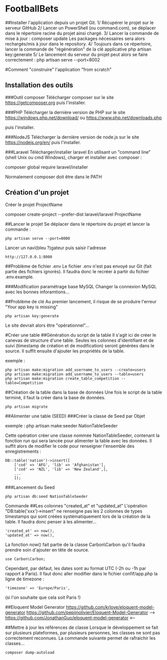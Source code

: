 # FootballBets

##Installer l'application depuis un projet Git.
1/ Récupérer le projet sur le serveur GitHub
2/ Lancer un PowerShell (ou command.com), se déplacer dans le répertoire racine du projet ainsi chargé.
3/ Lancer la commande de mise à jour :
	composer update
Les packages nécessaires sera alors rechargés/mis à jour dans le repository.
4/ Toujours dans ce répertoire, lancer la commande de "régénération" de la clé applicative
	php artisan key:generate
5/ Le lancement du serveur du projet peut alors se faire correctement :
	php artisan serve --port=8002



#Comment "construire" l'application "from scratch"
## Installation des outils
###Outil composer
Télécharger composer sur le site https://getcomposer.org puis l'installer.

###PHP
Télécharger la dernière version de PHP sur le site 
	https://windows.php.net/download/
ou  https://www.php.net/downloads.php

puis l'installer.

###NodeJS
Télécharger la dernière version de node.js sur le site
	https://nodejs.org/en/
puis l'installer.

###Laravel
Télécharger/installer laravel
En utilisant un "command line" (shell Unix ou cmd Windows), charger et installer avec composer :

composer global require laravel/installer

Normalement composer doit être dans le PATH

## Création d'un projet
Créer le projet ProjectName

composer create-project --prefer-dist laravel/laravel ProjectName

##Lancer le projet
Se déplacer dans le répertoire du projet et lancer la commande :<br/>

    php artisan serve --port=8000

Lancer un navi(bleu ?)gateur puis saisir l'adresse 

    http://127.0.0.1:8000
    
##Problème de fichier .env
Le fichier .env n'est pas envoyé sur Git (fait partie des fichiers ignorés).
Il faudra donc le recréer à partir du fichier .env.example.

###Modification paramétrage base MySQL
Changer la connexion MySQL avec les bonnes inforamtions...

##Problème de clé 
Au premier lancement, il risque de se produire l'erreur "Your app key is missing" 

    php artisan key:generate
    
Le site devrait alors être "opérationnel"...

#Créer une table
##Génération du script de la table
Il s'agit ici de créer le canevas de structure d'une table.
Seules les colonnes d'identifiant et de suivi (timestamp de création et de modification) seront générées dans le source.
Il suffit ensuite d'ajouter les propriétés de la table.

exemple :

	php artisan make:migration add_username_to_users --create=users
	php artisan make:migration add_username_to_users --table=users
	php artisan make:migration create_table_competition --table=Competition

##Création de la table dans la base de données
Une fois le script de la table terminé, il faut la créer dans la base de données.

	php artisan migrate

##Alimenter une table (SEED)
###Créer la classe de Seed par Objet

exemple :
	php artisan make:seeder NationTableSeeder
	
Cette opération créer une classe nommée NationTableSeeder, contenant la fonction run qui sera lancée pour alimenter la table avec les données.
Il suffit alors de modifier le code pour renseigner l'ensemble des enregistrements :

    DB::table('nation')->insert([
        ['cod' => 'AFG', 'lib' => 'Afghanistan'],
        ['cod' => 'NZL', 'lib' => 'New Zealand',],
        ...
        ]);

###Lancement du Seed

	php artisan db:seed NationTableSeeder

Commande
##Les colonnes "created_at" et "updated_at"
L'opération "DB:table('xxx')->insert" ne renseigne pas les 2 colonnes de types timestamps qui sont créées systématiquement lors de la création de la table.
Il faudra donc penser à les alimenter...

    'created_at' => now(),
    'updated_at' => now(),
La fonction now() fait partie de la classe Carbon\Carbon qu'il faudra prendre soin d'ajouter en tête de source.

    use Carbon\Carbon;
Cependant, par défaut, les dates sont au format UTC (-2h ou -1h par rapport à Paris). Il faut donc aller modifier dans le fichier confif/app.php la ligne de timezone :

    'timezone' => 'Europe/Paris',
(si l'on souhaite que cela soit Paris !)

##Eloquent Model Generator
	https://github.com/krlove/eloquent-model-generator
	https://github.com/pepijnolivier/Eloquent-Model-Generator
	--> https://github.com/JonathanGuo/eloquent-model-generator <--

##Mettre à jour les références de classe
Lorsque le développement se fait sur plusieurs plateformes, par plusieurs personnes, les classes ne sont pas correctement reconnues.
La commande suivante permet de rafraichir les classes...

    composer dump-autoload

